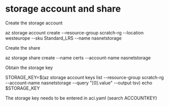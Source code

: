 # storage account and share

Create the storage account

az storage account create --resource-group scratch-rg --location westeurope --sku Standard_LRS --name nasnetstorage

Create the share 

az storage share create --name certs --account-name nasnetstorage

Obtain the storage key

STORAGE_KEY=$(az storage account keys list --resource-group scratch-rg --account-name nasnetstorage --query "[0].value" --output tsv)
echo $STORAGE_KEY

The storage key needs to be entered in aci.yaml (search ACCOUNTKEY)